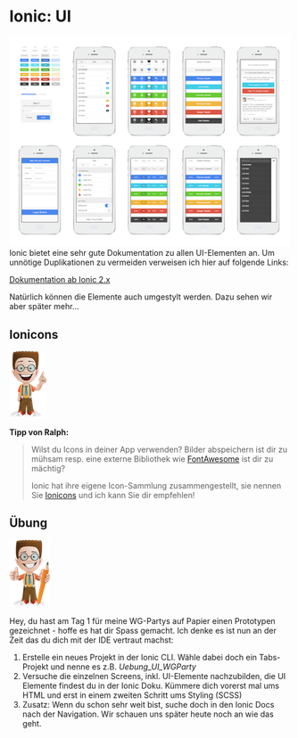 # Ionic: UI

![](/_allgemein/ionic-ui.jpeg)  
Ionic bietet eine sehr gute Dokumentation zu allen UI-Elementen an. Um unnötige Duplikationen zu vermeiden verweisen ich hier auf folgende Links:

[Dokumentation ab Ionic 2.x](http://ionicframework.com/docs/v2/components/ "Ionic 2: Dokumentation")

Natürlich können die Elemente auch umgestylt werden. Dazu sehen wir aber später mehr...

## Ionicons

![](/_allgemein/ralph_tipp.png)

**Tipp von Ralph:**

> Wilst du Icons in deiner App verwenden? Bilder abspeichern ist dir zu mühsam resp. eine externe Bibliothek wie [FontAwesome](http://fontawesome.io/)  ist dir zu mächtig?
>
> Ionic hat ihre eigene Icon-Sammlung zusammengestellt, sie nennen Sie [Ionicons](https://ionicframework.com/docs/ionicons/) und ich kann Sie dir empfehlen!

## Übung

![](/_allgemein/ralph_uebung.png)  


Hey, du hast am Tag 1 für meine WG-Partys auf Papier einen Prototypen gezeichnet - hoffe es hat dir Spass gemacht. Ich denke es ist nun an der Zeit das du dich mit der IDE vertraut machst:

1. Erstelle ein neues Projekt in der Ionic CLI. Wähle dabei doch ein Tabs-Projekt und nenne es z.B. _Uebung_UI_WGParty_
2. Versuche die einzelnen Screens, inkl. UI-Elemente nachzubilden, die UI Elemente findest du in der Ionic Doku. Kümmere dich vorerst mal ums HTML und erst in einem zweiten Schritt ums Styling (SCSS)
3. Zusatz: Wenn du schon sehr weit bist, suche doch in den Ionic Docs nach der Navigation. Wir schauen uns später heute noch an wie das geht. 


